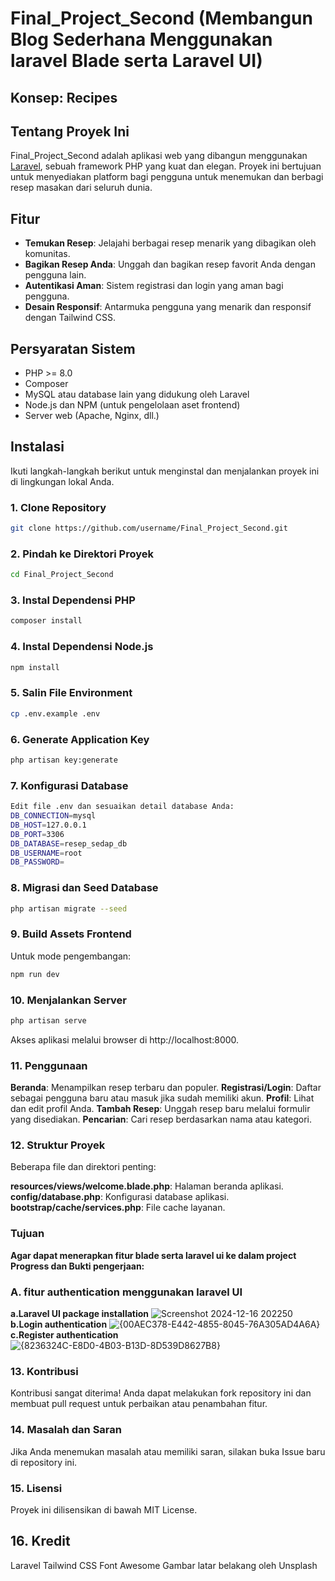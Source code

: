 # Final_Project_Second (Membangun Blog Sederhana Menggunakan laravel Blade serta Laravel UI)

## Konsep: Recipes

## Tentang Proyek Ini

Final_Project_Second adalah aplikasi web yang dibangun menggunakan [Laravel](https://laravel.com), sebuah framework PHP yang kuat dan elegan. Proyek ini bertujuan untuk menyediakan platform bagi pengguna untuk menemukan dan berbagi resep masakan dari seluruh dunia.

## Fitur

- **Temukan Resep**: Jelajahi berbagai resep menarik yang dibagikan oleh komunitas.
- **Bagikan Resep Anda**: Unggah dan bagikan resep favorit Anda dengan pengguna lain.
- **Autentikasi Aman**: Sistem registrasi dan login yang aman bagi pengguna.
- **Desain Responsif**: Antarmuka pengguna yang menarik dan responsif dengan Tailwind CSS.

## Persyaratan Sistem

- PHP >= 8.0
- Composer
- MySQL atau database lain yang didukung oleh Laravel
- Node.js dan NPM (untuk pengelolaan aset frontend)
- Server web (Apache, Nginx, dll.)

## Instalasi

Ikuti langkah-langkah berikut untuk menginstal dan menjalankan proyek ini di lingkungan lokal Anda.

### 1. Clone Repository

```bash
git clone https://github.com/username/Final_Project_Second.git
```
### 2. Pindah ke Direktori Proyek
```bash
cd Final_Project_Second
```
### 3. Instal Dependensi PHP
```bash
composer install
```
### 4. Instal Dependensi Node.js
```bash
npm install
```
### 5. Salin File Environment
```bash
cp .env.example .env
```
### 6. Generate Application Key
```bash
php artisan key:generate
```
### 7. Konfigurasi Database
```bash
Edit file .env dan sesuaikan detail database Anda:
DB_CONNECTION=mysql
DB_HOST=127.0.0.1
DB_PORT=3306
DB_DATABASE=resep_sedap_db
DB_USERNAME=root
DB_PASSWORD=
```
### 8. Migrasi dan Seed Database
```bash
php artisan migrate --seed
```
### 9. Build Assets Frontend
Untuk mode pengembangan:
```bash
npm run dev
```
### 10. Menjalankan Server
```bash
php artisan serve
```
Akses aplikasi melalui browser di http://localhost:8000.

### 11. Penggunaan
**Beranda**: Menampilkan resep terbaru dan populer.
**Registrasi/Login**: Daftar sebagai pengguna baru atau masuk jika sudah memiliki akun.
**Profil**: Lihat dan edit profil Anda.
**Tambah Resep**: Unggah resep baru melalui formulir yang disediakan.
**Pencarian**: Cari resep berdasarkan nama atau kategori.

### 12. Struktur Proyek
Beberapa file dan direktori penting:

**resources/views/welcome.blade.php**: Halaman beranda aplikasi.
**config/database.php**: Konfigurasi database aplikasi.
**bootstrap/cache/services.php**: File cache layanan.

### Tujuan 
**Agar dapat menerapkan fitur blade serta laravel ui ke dalam project**
**Progress dan Bukti pengerjaan:**
### A. fitur authentication menggunakan laravel UI
**a.Laravel UI package installation**
![Screenshot 2024-12-16 202250](https://github.com/user-attachments/assets/fc750979-9a8c-4d90-b7e2-b193a669d900)
**b.Login authentication**
![{00AEC378-E442-4855-8045-76A305AD4A6A}](https://github.com/user-attachments/assets/33bdde66-d6f5-4b6e-a729-d341802449a0)
**c.Register authentication**
![{8236324C-E8D0-4B03-B13D-8D539D8627B8}](https://github.com/user-attachments/assets/784ccc92-6419-4817-bbe5-67031cb2768c)


### 13. Kontribusi
Kontribusi sangat diterima! Anda dapat melakukan fork repository ini dan membuat pull request untuk perbaikan atau penambahan fitur.

### 14. Masalah dan Saran
Jika Anda menemukan masalah atau memiliki saran, silakan buka Issue baru di repository ini.

### 15. Lisensi
Proyek ini dilisensikan di bawah MIT License.

## 16. Kredit
Laravel
Tailwind CSS
Font Awesome
Gambar latar belakang oleh Unsplash
